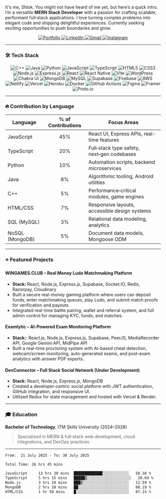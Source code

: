 It's me, Shlok. You might not have heard of me yet, but here’s a quick intro. I’m a versatile **MERN Stack Developer** with a passion for crafting scalable, performant full‑stack applications. I love turning complex problems into elegant code and shipping delightful experiences. Currently seeking exciting opportunities to push boundaries and grow.

<p align="center">
  <a href="http://shlokk.me"> 
  <img src="https://ziadoua.github.io/m3-Markdown-Badges/badges/MyPortfolio/myportfolio2.svg" alt="Portfolio">
</a>
  <a href="https://www.linkedin.com/in/shlok-kadam">
    <img src="https://ziadoua.github.io/m3-Markdown-Badges/badges/LinkedIn/linkedin2.svg" alt="LinkedIn">
  </a>
  <a href="mailto:shlokkadam46@gmail.com">
    <img src="https://ziadoua.github.io/m3-Markdown-Badges/badges/Gmail/gmail2.svg" alt="Gmail">
  </a>
  <a href="https://www.instagram.com/shlokk__.__"> 
    <img src="https://ziadoua.github.io/m3-Markdown-Badges/badges/Instagram/instagram2.svg" alt="Instagram">
  </a>
</p>

---

### 🛠 Tech Stack

<p align="center">
  <!-- Programming Languages -->
  <img src="https://img.shields.io/badge/C%2B%2B-00599C?logo=c%2B%2B&logoColor=white&style=for-the-badge" alt="C++">
  <img src="https://img.shields.io/badge/Java-007396?logo=java&logoColor=white&style=for-the-badge" alt="Java">
  <img src="https://img.shields.io/badge/Python-3776AB?logo=python&logoColor=white&style=for-the-badge" alt="Python">
  <img src="https://img.shields.io/badge/JavaScript-F7DF1E?logo=javascript&logoColor=black&style=for-the-badge" alt="JavaScript">
  <img src="https://img.shields.io/badge/TypeScript-3178C6?logo=typescript&logoColor=white&style=for-the-badge" alt="TypeScript">
  <img src="https://img.shields.io/badge/HTML5-E34F26?logo=html5&logoColor=white&style=for-the-badge" alt="HTML5">
  <img src="https://img.shields.io/badge/CSS3-1572B6?logo=css3&logoColor=white&style=for-the-badge" alt="CSS3">

  <!-- Frameworks & Libraries -->
  <img src="https://img.shields.io/badge/Node.js-339933?logo=node.js&logoColor=white&style=for-the-badge" alt="Node.js">
  <img src="https://img.shields.io/badge/Express.js-000000?logo=express&logoColor=white&style=for-the-badge" alt="Express.js">
  <img src="https://img.shields.io/badge/React-61DAFB?logo=react&logoColor=black&style=for-the-badge" alt="React">
  <img src="https://img.shields.io/badge/React_Native-61DAFB?logo=react&logoColor=black&style=for-the-badge" alt="React Native">
  <img src="https://img.shields.io/badge/Vite-646CFF?logo=vite&logoColor=white&style=for-the-badge" alt="Vite">
  <img src="https://img.shields.io/badge/WordPress-21759B?logo=wordpress&logoColor=white&style=for-the-badge" alt="WordPress">
  <img src="https://img.shields.io/badge/Chakra_UI-319795?logo=chakraui&logoColor=white&style=for-the-badge" alt="Chakra UI">

  <!-- Databases & Backends -->
  <img src="https://img.shields.io/badge/MongoDB-47A248?logo=mongodb&logoColor=white&style=for-the-badge" alt="MongoDB">
  <img src="https://img.shields.io/badge/MySQL-4479A1?logo=mysql&logoColor=white&style=for-the-badge" alt="MySQL">
  <img src="https://img.shields.io/badge/Supabase-3ECF8E?logo=supabase&logoColor=white&style=for-the-badge" alt="Supabase">
  <img src="https://img.shields.io/badge/Firebase-FFCA28?logo=firebase&logoColor=black&style=for-the-badge" alt="Firebase">

  <!-- Cloud & CI/CD -->
  <img src="https://img.shields.io/badge/AWS-232F3E?logo=amazonaws&logoColor=white&style=for-the-badge" alt="AWS">
  <img src="https://img.shields.io/badge/Netlify-00C7B7?logo=netlify&logoColor=white&style=for-the-badge" alt="Netlify">
  <img src="https://img.shields.io/badge/Vercel-000000?logo=vercel&logoColor=white&style=for-the-badge" alt="Vercel">
  <img src="https://img.shields.io/badge/Heroku-6762A6?logo=heroku&logoColor=white&style=for-the-badge" alt="Heroku">
  <img src="https://img.shields.io/badge/Docker-2496ED?logo=docker&logoColor=white&style=for-the-badge" alt="Docker">
  <img src="https://img.shields.io/badge/GitHub_Actions-2088FF?logo=githubactions&logoColor=white&style=for-the-badge" alt="GitHub Actions">

  <!-- Design & Prototyping -->
  <img src="https://img.shields.io/badge/Figma-F24E1E?logo=figma&logoColor=white&style=for-the-badge" alt="Figma">
  <img src="https://img.shields.io/badge/Framer-0055FF?logo=framer&logoColor=white&style=for-the-badge" alt="Framer">
  <img src="https://img.shields.io/badge/Proto.io-FF6A00?logo=proto.io&logoColor=white&style=for-the-badge" alt="Proto.io">
</p>

---

### 🔥 Contribution by Language

| Language     | % of Contributions | Focus Areas                                    |
| ------------ | :----------------: | ----------------------------------------------- |
| JavaScript   | 45%               | React UI, Express APIs, real-time features      |
| TypeScript   | 20%               | Full‑stack type safety, next‑gen codebases      |
| Python       | 10%               | Automation scripts, backend microservices       |
| Java         |  8%               | Algorithmic tooling, Android utilities          |
| C++          |  5%               | Performance‑critical modules, game engines      |
| HTML/CSS     |  7%               | Responsive layouts, accessible design systems   |
| SQL (MySQL)  |  3%               | Relational data modeling, analytics             |
| NoSQL (MongoDB) |  5%             | Document data models, Mongoose ODM              |

---

### ⭐ Featured Projects

#### WINGAMES.CLUB – Real Money Ludo Matchmaking Platform
- **Stack:** React, Node.js, Express.js, Supabase, Socket.IO, Redis, Razorpay, Cloudinary  
- Built a secure real-money gaming platform where users can deposit funds, enter matchmaking queues, play Ludo, and submit match proofs for verification and payouts.
- Integrated real-time battle pairing, wallet and referral system, and full admin control for managing KYC, funds, and matches.

#### Examlytic – AI‑Powered Exam Monitoring Platform
- **Stack:**: React.js, Node.js, Express.js, Supabase, PeerJS, MediaRecorder API, Google Gemini API, MidPipe API
- Built a real-time proctoring system with AI-based cheat detection, webcam/screen monitoring, auto-generated exams, and post-exam analytics with answer PDF exports.  

#### DevConnector – Full Stack Social Network (Under Development)
- **Stack:** React, Node.js, Express.js, MongoDB  
- Created a developer-centric social platform with JWT authentication, GitHub integration, and responsive UI.
- Utilized Redux for state management and hosted with Vercel & Render.


---

### 🎓 Education

**Bachelor of Technology**, ITM Skills University (2024–2028)  
> Specialized in MERN & full‑stack web development, cloud integrations, and DevOps practices.

---

<!--START_SECTION:waka-->
```txt
From:  21 July 2025 - To: 30 July 2025

Total Time: 26 hrs 45 mins

JavaScript     13 hrs 30 mins  █████████████░░░░░░░░░░░░   50.38 %
TypeScript     5 hrs 15 mins   █████▒░░░░░░░░░░░░░░░░░░░░   20.69 %
Node.js        3 hrs 10 mins   ███▒░░░░░░░░░░░░░░░░░░░░░   12.59 %
MongoDB        2 hrs 10 mins   ██░░░░░░░░░░░░░░░░░░░░░░░   08.19 %
HTML/CSS       1 hr 50 mins    █░░░░░░░░░░░░░░░░░░░░░░░░   07.15 %
